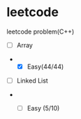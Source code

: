 # leetcode
leetcode problem(C++)

- [ ] Array
- - [x] Easy(44/44)
- [ ] Linked List
- - [ ] Easy (5/10)

